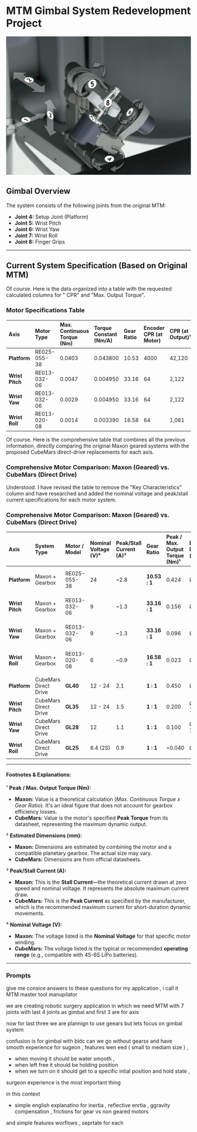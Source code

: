 # MTM Gimbal System Redevelopment Project

![MTM Tool Axis](resources/mtm_tool_axis.png)

## Gimbal Overview

The system consists of the following joints from the original MTM:
*   **Joint 4:** Setup Joint (Platform)
*   **Joint 5:** Wrist Pitch
*   **Joint 6:** Wrist Yaw
*   **Joint 7:** Wrist Roll
*   **Joint 8:** Finger Grips

---

## Current System Specification (Based on Original MTM)

Of course. Here is the data organized into a table with the requested calculated columns for " CPR" and "Max. Output Torque".

### Motor Specifications Table

| Axis | Motor Type | Max. Continuous Torque (Nm) | Torque Constant (Nm/A) | Gear Ratio | Encoder CPR (at Motor) |  CPR (at Output)¹ | Max. Output Torque (Nm)² |
| :--- | :--- | :--- | :--- | :--- | :--- | :--- | :--- |
| **Platform** | RE025-055-38 | 0.0403 | 0.043800 | 10.53 | 4000 | 42,120 | 0.424 |
| **Wrist Pitch** | RE013-032-06 | 0.0047 | 0.004950 | 33.16 | 64 | 2,122 | 0.156 |
| **Wrist Yaw** | RE013-032-06 | 0.0029 | 0.004950 | 33.16 | 64 | 2,122 | 0.096 |
| **Wrist Roll** | RE013-020-08 | 0.0014 | 0.003390 | 16.58 | 64 | 1,061 | 0.023 |

Of course. Here is the comprehensive table that combines all the previous information, directly comparing the original Maxon geared systems with the proposed CubeMars direct-drive replacements for each axis.

### Comprehensive Motor Comparison: Maxon (Geared) vs. CubeMars (Direct Drive)

Understood. I have revised the table to remove the "Key Characteristics" column and have researched and added the nominal voltage and peak/stall current specifications for each motor system.

### Comprehensive Motor Comparison: Maxon (Geared) vs. CubeMars (Direct Drive)

| Axis | System Type | Motor / Model | Nominal Voltage (V)⁴ | Peak/Stall Current (A)³ | Gear Ratio | Peak / Max. Output Torque (Nm)¹ | Est. Dimensions (mm)² | Encoder / Resolution |
| :--- | :--- | :--- | :--- | :--- | :--- | :--- | :--- | :--- |
| **Platform** | Maxon + Gearbox | RE025-055-38 | 24 | ~2.8 | **10.53 : 1** | 0.424 | Ø26 x 89 | 4000 CPR -> **42,120** effective CPR |
| **Wrist Pitch**| Maxon + Gearbox | RE013-032-06 | 9 | ~1.3 | **33.16 : 1** | 0.156 | Ø13 x 56.3 | 64 CPR -> **2,122** effective CPR |
| **Wrist Yaw** | Maxon + Gearbox | RE013-032-06 | 9 | ~1.3 | **33.16 : 1** | 0.096 | Ø13 x 56.3 | 64 CPR -> **2,122** effective CPR |
| **Wrist Roll** | Maxon + Gearbox | RE013-020-08 | 6 | ~0.9 | **16.58 : 1** | 0.023 | Ø13 x 40.1 | 64 CPR -> **1,061** effective CPR |
| | | | | | | | | |
| **Platform** | CubeMars Direct Drive | **GL40** | 12 - 24 | 2.1 | **1 : 1** | 0.450 | Ø46 x 20.5 | Integrated Hall Sensors |
| **Wrist Pitch**| CubeMars Direct Drive | **GL35** | 12 - 24 | 1.5 | **1 : 1** | 0.200 | Ø40.8 x 17.5 | Integrated Hall Sensors |
| **Wrist Yaw** | CubeMars Direct Drive | **GL28** | 12 | 1.1 | **1 : 1** | 0.100 | Ø33.6 x 15.8 | Integrated Hall Sensors |
| **Wrist Roll** | CubeMars Direct Drive | **GL25** | 8.4 (2S) | 0.9 | **1 : 1** | ~0.040 | Ø30 x 12.5 | Integrated Hall Sensors |

---
#### **Footnotes & Explanations:**

¹ **Peak / Max. Output Torque (Nm):**
*   **Maxon:** Value is a theoretical calculation (*Max. Continuous Torque x Gear Ratio*). It's an ideal figure that does not account for gearbox efficiency losses.
*   **CubeMars:** Value is the motor's specified **Peak Torque** from its datasheet, representing the maximum dynamic output.

² **Estimated Dimensions (mm):**
*   **Maxon:** Dimensions are estimated by combining the motor and a compatible planetary gearbox. The actual size may vary.
*   **CubeMars:** Dimensions are from official datasheets.

³ **Peak/Stall Current (A):**
*   **Maxon:** This is the **Stall Current**—the theoretical current drawn at zero speed and nominal voltage. It represents the absolute maximum current draw.
*   **CubeMars:** This is the **Peak Current** as specified by the manufacturer, which is the recommended maximum current for short-duration dynamic movements.

⁴ **Nominal Voltage (V):**
*   **Maxon:** The voltage listed is the **Nominal Voltage** for that specific motor winding.
*   **CubeMars:** The voltage listed is the typical or recommended **operating range** (e.g., compatible with 4S-6S LiPo batteries).
-----
### Prompts
give me consice answers to these questions for my application , i call it MTM master tool manupilator

we are creating robotic surgery application in which we need MTM with 7 joints with last 4 joints as gimbal and first 3 are  for axis



now for last three we are plannign to use geears but lets focus on gimbal system


confusion is for gimbal with bldc can we go without  gearss and have smooth experience for sugeon ,
features wen eed
 ( small to mediam size ) ,
- when moving it should be water smooth ,
- when left free it should be holding position
- when we turn on it should get to a specific intial position and hold state ,

surgeon experience is the most important thing

in this context


- simple english explanatino  for inertia , reflective enrtia , ggravity compensation , frictions for gear vs non geared motors

and simple features worflows , seprtate for each